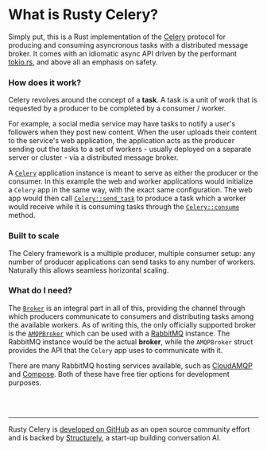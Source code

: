 # What is Rusty Celery?

Simply put, this is a Rust implementation of the [Celery](http://www.celeryproject.org/) protocol for producing and consuming asyncronous tasks with a distributed message broker.
It comes with an idiomatic async API driven by the performant [tokio.rs](https://tokio.rs/), and above all an emphasis on safety.

### How does it work?

Celery revolves around the concept of a **task**. A task is a unit of work that is requested by a producer to be completed by a consumer / worker.

For example, a social media service may have tasks to notify a user's followers when they post new content. When the user uploads their content to the service's web application, the application acts as the producer sending out the tasks to a set of workers - usually deployed on a separate server or cluster - via a distributed message broker.

A [`Celery`](https://docs.rs/celery/*/celery/struct.Celery.html) application instance is meant to serve as either the producer or the consumer. In this example the web and worker applications would initialize a `Celery` app in the same way, with the exact same configuration. The web app would then call [`Celery::send_task`](https://docs.rs/celery/*/celery/struct.Celery.html#method.send_task) to produce a task which a worker would receive while it is consuming tasks through the [`Celery::consume`](https://docs.rs/celery/*/celery/struct.Celery.html#method.consume) method.

### Built to scale

The Celery framework is a multiple producer, multiple consumer setup: any number of producer applications can send tasks to any number of workers. Naturally this allows seamless horizontal scaling.

### What do I need?

The [`Broker`](https://docs.rs/celery/*/celery/trait.Broker.html) is an integral part in all of this, providing the channel through which producers communicate to consumers and distributing tasks among the available workers. As of writing this, the only officially supported broker is the [`AMQPBroker`](https://docs.rs/celery/*/celery/struct.AMQPBroker.html) which can be used with a [RabbitMQ](https://www.rabbitmq.com/) instance. The RabbitMQ instance would be the actual **broker**, while the `AMQPBroker` struct provides the API that the `Celery` app uses to communicate with it.

There are many RabbitMQ hosting services available, such as [CloudAMQP](https://www.cloudamqp.com/) and [Compose](https://www.compose.com/databases/rabbitmq). Both of these have free tier options for development purposes.

<br/>
<br/>

---

Rusty Celery is [developed on GitHub](https://github.com/rusty-celery) as an open source community effort and is backed by [Structurely](https://structurely.com/), a start-up building conversation AI.
